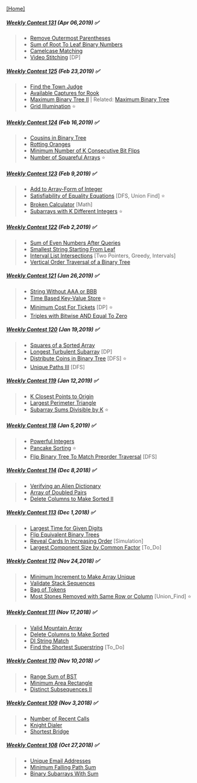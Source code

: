 [[Home]](https://github.com/anicksaha/leetcode/blob/master/README.md)

##### [Weekly Contest 131](https://leetcode.com/contest/weekly-contest-131) (Apr 06,2019) :white_check_mark:
> - [Remove Outermost Parentheses](https://leetcode.com/problems/remove-outermost-parentheses/description/)
> - [Sum of Root To Leaf Binary Numbers](https://leetcode.com/problems/sum-of-root-to-leaf-binary-numbers/description/)
> - [Camelcase Matching](https://leetcode.com/problems/camelcase-matching/description/)
> - [Video Stitching](https://leetcode.com/problems/video-stitching/description/) [DP]

##### [Weekly Contest 125](https://leetcode.com/contest/weekly-contest-125) (Feb 23,2019) :white_check_mark:
> - [Find the Town Judge](https://leetcode.com/problems/find-the-town-judge/description/)
> - [Available Captures for Rook](https://leetcode.com/problems/available-captures-for-rook/description/)
> - [Maximum Binary Tree II](https://leetcode.com/problems/maximum-binary-tree-ii/description/) | Related: [Maximum Binary Tree](https://leetcode.com/problems/maximum-binary-tree/description/)
> - [Grid Illumination](https://leetcode.com/problems/grid-illumination/description/) :star:

##### [Weekly Contest 124](https://leetcode.com/contest/weekly-contest-124) (Feb 16,2019) :white_check_mark:
> - [Cousins in Binary Tree](https://leetcode.com/problems/cousins-in-binary-tree/description/)
> - [Rotting Oranges](https://leetcode.com/problems/rotting-oranges/description/)
> - [Minimum Number of K Consecutive Bit Flips](https://leetcode.com/problems/minimum-number-of-k-consecutive-bit-flips/description/)
> - [Number of Squareful Arrays](https://leetcode.com/problems/number-of-squareful-arrays/description/) :star:

##### [Weekly Contest 123](https://leetcode.com/contest/weekly-contest-123) (Feb 9,2019) :white_check_mark:
> - [Add to Array-Form of Integer](https://leetcode.com/problems/add-to-array-form-of-integer/description/)
> - [Satisfiability of Equality Equations](https://leetcode.com/problems/satisfiability-of-equality-equations/description/) [DFS, Union Find] :star:
> - [Broken Calculator](https://leetcode.com/problems/broken-calculator/description/) [Math]
> - [Subarrays with K Different Integers](https://leetcode.com/problems/subarrays-with-k-different-integers/description/) :star:

##### [Weekly Contest 122](https://leetcode.com/contest/weekly-contest-122) (Feb 2,2019) :white_check_mark:
> - [Sum of Even Numbers After Queries](https://leetcode.com/problems/sum-of-even-numbers-after-queries/description/)
> - [Smallest String Starting From Leaf](https://leetcode.com/problems/smallest-string-starting-from-leaf/description/)
> - [Interval List Intersections](https://leetcode.com/problems/interval-list-intersections/description/) [Two Pointers, Greedy, Intervals]
> - [Vertical Order Traversal of a Binary Tree](https://leetcode.com/problems/vertical-order-traversal-of-a-binary-tree/description/)

##### [Weekly Contest 121](https://leetcode.com/contest/weekly-contest-121) (Jan 26,2019) :white_check_mark:
> - [String Without AAA or BBB](https://leetcode.com/problems/string-without-aaa-or-bbb/description/)
> - [Time Based Key-Value Store](https://leetcode.com/problems/time-based-key-value-store/description/) :star:
> - [Minimum Cost For Tickets](https://leetcode.com/problems/minimum-cost-for-tickets/description/) [DP] :star:
> - [Triples with Bitwise AND Equal To Zero](https://leetcode.com/problems/triples-with-bitwise-and-equal-to-zero/description/) 

##### [Weekly Contest 120](https://leetcode.com/contest/weekly-contest-120) (Jan 19,2019) :white_check_mark:
> - [Squares of a Sorted Array](https://leetcode.com/problems/squares-of-a-sorted-array/description/)
> - [Longest Turbulent Subarray](https://leetcode.com/problems/longest-turbulent-subarray/description/) [DP] 
> - [Distribute Coins in Binary Tree](https://leetcode.com/problems/distribute-coins-in-binary-tree/description/) [DFS] :star:
> - [Unique Paths III](https://leetcode.com/problems/unique-paths-iii/description/) [DFS]

##### [Weekly Contest 119](https://leetcode.com/contest/weekly-contest-119) (Jan 12,2019) :white_check_mark:
> - [K Closest Points to Origin](https://leetcode.com/problems/k-closest-points-to-origin/description/)
> - [Largest Perimeter Triangle](https://leetcode.com/problems/largest-perimeter-triangle/description/)
> - [Subarray Sums Divisible by K](https://leetcode.com/problems/subarray-sums-divisible-by-k/description/) :star:

##### [Weekly Contest 118](https://leetcode.com/contest/weekly-contest-118) (Jan 5,2019) :white_check_mark:
> - [Powerful Integers](https://leetcode.com/problems/powerful-integers/description/)
> - [Pancake Sorting](https://leetcode.com/problems/pancake-sorting/description/) :star:
> - [Flip Binary Tree To Match Preorder Traversal](https://leetcode.com/problems/flip-binary-tree-to-match-preorder-traversal/description/) [DFS]

##### [Weekly Contest 114](https://leetcode.com/contest/weekly-contest-114) (Dec 8,2018) :white_check_mark:
> - [Verifying an Alien Dictionary](https://leetcode.com/problems/verifying-an-alien-dictionary/description/)
> - [Array of Doubled Pairs](https://leetcode.com/problems/array-of-doubled-pairs/description/)
> - [Delete Columns to Make Sorted II](https://leetcode.com/problems/delete-columns-to-make-sorted-ii/description/)

##### [Weekly Contest 113](https://leetcode.com/contest/weekly-contest-113) (Dec 1,2018) :white_check_mark:
> - [Largest Time for Given Digits](https://leetcode.com/problems/largest-time-for-given-digits/description/)
> - [Flip Equivalent Binary Trees](https://leetcode.com/problems/flip-equivalent-binary-trees/description/)
> - [Reveal Cards In Increasing Order](https://leetcode.com/problems/reveal-cards-in-increasing-order/description/) [Simulation]
> - [Largest Component Size by Common Factor](https://leetcode.com/problems/largest-component-size-by-common-factor/description/) [To_Do]

##### [Weekly Contest 112](https://leetcode.com/contest/weekly-contest-112) (Nov 24,2018) :white_check_mark:
> - [Minimum Increment to Make Array Unique](https://leetcode.com/problems/minimum-increment-to-make-array-unique/description/)
> - [Validate Stack Sequences](https://leetcode.com/problems/validate-stack-sequences/description/)
> - [Bag of Tokens](https://leetcode.com/problems/bag-of-tokens/description/)
> - [Most Stones Removed with Same Row or Column](https://leetcode.com/problems/most-stones-removed-with-same-row-or-column/description/) [Union_Find] :star:

##### [Weekly Contest 111](https://leetcode.com/contest/weekly-contest-111) (Nov 17,2018) :white_check_mark:
> - [Valid Mountain Array](https://leetcode.com/problems/valid-mountain-array/description/)
> - [Delete Columns to Make Sorted](https://leetcode.com/problems/delete-columns-to-make-sorted/description/)
> - [DI String Match](https://leetcode.com/problems/di-string-match/description/)
> - [Find the Shortest Superstring](https://leetcode.com/problems/find-the-shortest-superstring/description/) [To_Do]

##### [Weekly Contest 110](https://leetcode.com/contest/weekly-contest-110) (Nov 10,2018) :white_check_mark:
> - [Range Sum of BST](https://leetcode.com/problems/range-sum-of-bst/description/)
> - [Minimum Area Rectangle](https://leetcode.com/problems/minimum-area-rectangle/description/)
> - [Distinct Subsequences II](https://leetcode.com/problems/distinct-subsequences-ii/)

##### [Weekly Contest 109](https://leetcode.com/contest/weekly-contest-109) (Nov 3,2018) :white_check_mark:
> - [Number of Recent Calls](https://leetcode.com/problems/number-of-recent-calls/description/)
> - [Knight Dialer](https://leetcode.com/problems/knight-dialer/description/)
> - [Shortest Bridge](https://leetcode.com/problems/shortest-bridge/description/)

##### [Weekly Contest 108](https://leetcode.com/contest/weekly-contest-108) (Oct 27,2018) :white_check_mark:
> - [Unique Email Addresses](https://leetcode.com/problems/unique-email-addresses/description/)
> - [Minimum Falling Path Sum](https://leetcode.com/problems/minimum-falling-path-sum/description/)
> - [Binary Subarrays With Sum](https://leetcode.com/problems/binary-subarrays-with-sum/description/)
